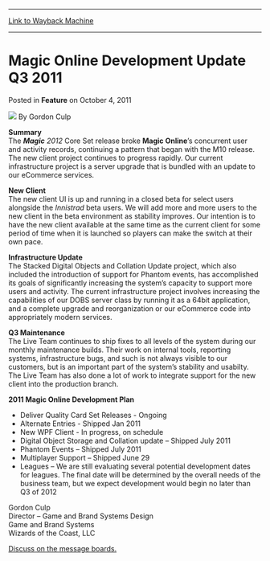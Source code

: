
---
[Link to Wayback Machine](https://web.archive.org/web/20220523201825/https://magic.wizards.com/en/articles/archive/feature/magic-online-development-update-q3-2011-2011-10-04)

[_metadata_:wayback_url]:- "https://magic.wizards.com/en/articles/archive/feature/magic-online-development-update-q3-2011-2011-10-04"
[_metadata_:wayback_raw_url]:- "https://web.archive.org/web/20220523201825id_/https://magic.wizards.com/en/articles/archive/feature/magic-online-development-update-q3-2011-2011-10-04"
[_metadata_:wayback_capture_timestamp]:- "2022-05-23 20:18:25+00:00"
[_metadata_:publish_date]:- "2011-10-04"
[_metadata_:description]:- "Summary The Magic 2012 Core Set release broke Magic Online’s concurrent user and activity records, continuing a pattern that began with the M10 release. The new client project continues to progress rapidly. Our current infrastructure project is a server upgrade that is bundled with an update to our eCommerce services.New Client The new client UI is up and running in a closed"
[_metadata_:generator]:- "Drupal 7 (http://drupal.org)"
---


Magic Online Development Update Q3 2011
=======================================



 Posted in **Feature**
 on October 4, 2011 






![](https://media.magic.wizards.com/styles/auth_small/public/generic-avatar-150_379.png)
By Gordon Culp











**Summary**   
 The ***Magic** 2012* Core Set release broke **Magic Online**’s concurrent user and activity records, continuing a pattern that began with the M10 release. The new client project continues to progress rapidly. Our current infrastructure project is a server upgrade that is bundled with an update to our eCommerce services.

**New Client**  
 The new client UI is up and running in a closed beta for select users alongside the *Innistrad* beta users. We will add more and more users to the new client in the beta environment as stability improves. Our intention is to have the new client available at the same time as the current client for some period of time when it is launched so players can make the switch at their own pace.

**Infrastructure Update**  
 The Stacked Digital Objects and Collation Update project, which also included the introduction of support for Phantom events, has accomplished its goals of significantly increasing the system’s capacity to support more users and activity. The current infrastructure project involves increasing the capabilities of our DOBS server class by running it as a 64bit application, and a complete upgrade and reorganization or our eCommerce code into appropriately modern services.

**Q3 Maintenance**  
 The Live Team continues to ship fixes to all levels of the system during our monthly maintenance builds. Their work on internal tools, reporting systems, infrastructure bugs, and such is not always visible to our customers, but is an important part of the system’s stability and usabilty. The Live Team has also done a lot of work to integrate support for the new client into the production branch.

**2011 Magic Online Development Plan**  


* Deliver Quality Card Set Releases - Ongoing
* Alternate Entries - Shipped Jan 2011
* New WPF Client - In progress, on schedule
* Digital Object Storage and Collation update – Shipped July 2011
* Phantom Events – Shipped July 2011
* Multiplayer Support – Shipped June 29
* Leagues – We are still evaluating several potential development dates for leagues. The final date will be determined by the overall needs of the business team, but we expect development would begin no later than Q3 of 2012

Gordon Culp  
 Director – Game and Brand Systems Design  
 Game and Brand Systems  
 Wizards of the Coast, LLC

[Discuss on the message boards.](http://community.wizards.com/go/thread/view/75846/28471583)







